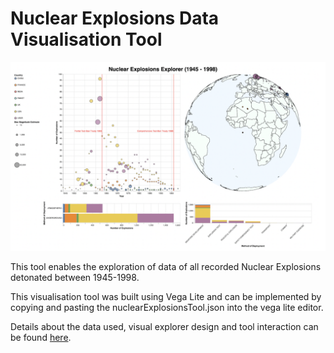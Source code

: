 # Nuclear Explosions Data Visualisation Tool

![Explorer Tool](NuclearExplosionsExplorer.png)

This tool enables the exploration of data of all recorded Nuclear Explosions detonated between 1945-1998. 

This visualisation tool was built using Vega Lite and can be implemented by copying and pasting the nuclearExplosionsTool.json into the vega lite editor.

Details about the data used, visual explorer design and tool interaction can be found [here](visualExplorationToolDesignDocument.pdf). 
